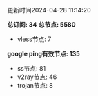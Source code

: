 更新时间2024-04-28 11:14:20

**总订阅: 34**
**总节点: 5580**
- vless节点: 7

**google ping有效节点: 135**
- ss节点: 81
- v2ray节点: 46
- trojan节点: 8
